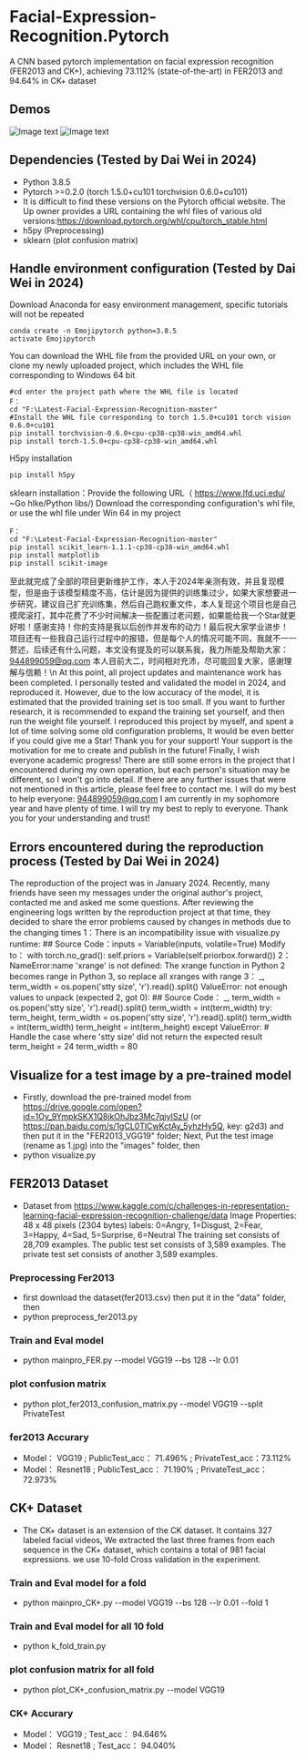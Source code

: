 # Facial-Expression-Recognition.Pytorch
A CNN based pytorch implementation on facial expression recognition (FER2013 and CK+), achieving 73.112% (state-of-the-art) in FER2013 and 94.64% in CK+ dataset

## Demos ##
![Image text](https://raw.githubusercontent.com/WuJie1010/Facial-Expression-Recognition.Pytorch/master/demo/1.png)
![Image text](https://raw.githubusercontent.com/WuJie1010/Facial-Expression-Recognition.Pytorch/master/demo/2.png)

## Dependencies (Tested by Dai Wei in 2024) ##
- Python 3.8.5
- Pytorch >=0.2.0 (torch 1.5.0+cu101  torchvision 0.6.0+cu101)
- It is difficult to find these versions on the Pytorch official website. The Up owner provides a URL containing the whl files of various old versions:https://download.pytorch.org/whl/cpu/torch_stable.html
- h5py (Preprocessing)
- sklearn (plot confusion matrix)

## Handle environment configuration (Tested by Dai Wei in 2024) ##
Download Anaconda for easy environment management, specific tutorials will not be repeated
```shell script
conda create -n Emojipytorch python=3.8.5
activate Emojipytorch
```
You can download the WHL file from the provided URL on your own, or clone my newly uploaded project, which includes the WHL file corresponding to Windows 64 bit
```shell script
#cd enter the project path where the WHL file is located
F：
cd "F:\Latest-Facial-Expression-Recognition-master"
#Install the WHL file corresponding to torch 1.5.0+cu101 torch vision 0.6.0+cu101
pip install torchvision-0.6.0+cpu-cp38-cp38-win_amd64.whl
pip install torch-1.5.0+cpu-cp38-cp38-win_amd64.whl
```
H5py installation
```shell script
pip install h5py
```
sklearn installation：Provide the following URL（ https://www.lfd.uci.edu/ ~Go hlke/Python libs/) Download the corresponding configuration's whl file, or use the whl file under Win 64 in my project
```shell script
F：
cd "F:\Latest-Facial-Expression-Recognition-master"
pip install scikit_learn-1.1.1-cp38-cp38-win_amd64.whl
pip install matplotlib
pip install scikit-image
```
至此就完成了全部的项目更新维护工作，本人于2024年亲测有效，并且复现模型，但是由于该模型精度不高，估计是因为提供的训练集过少，如果大家想要进一步研究，建议自己扩充训练集，然后自己跑权重文件，本人复现这个项目也是自己摸爬滚打，其中花费了不少时间解决一些配置过老问题，如果能给我一个Star就更好啦！感谢支持！你的支持是我以后创作并发布的动力！最后祝大家学业进步！
项目还有一些我自己运行过程中的报错，但是每个人的情况可能不同，我就不一一赘述，后续还有什么问题，本文没有提及的可以联系我，我力所能及帮助大家：944899059@qq.com 本人目前大二，时间相对充沛，尽可能回复大家，感谢理解与信赖！\n
At this point, all project updates and maintenance work has been completed. I personally tested and validated the model in 2024, and reproduced it. However, due to the low accuracy of the model, it is estimated that the provided training set is too small. If you want to further research, it is recommended to expand the training set yourself, and then run the weight file yourself. I reproduced this project by myself, and spent a lot of time solving some old configuration problems, It would be even better if you could give me a Star! Thank you for your support! Your support is the motivation for me to create and publish in the future! Finally, I wish everyone academic progress!
There are still some errors in the project that I encountered during my own operation, but each person's situation may be different, so I won't go into detail. If there are any further issues that were not mentioned in this article, please feel free to contact me. I will do my best to help everyone: 944899059@qq.com I am currently in my sophomore year and have plenty of time. I will try my best to reply to everyone. Thank you for your understanding and trust!

## Errors encountered during the reproduction process (Tested by Dai Wei in 2024) ##
The reproduction of the project was in January 2024. Recently, many friends have seen my messages under the original author's project, contacted me and asked me some questions. After reviewing the engineering logs written by the reproduction project at that time, they decided to share the error problems caused by changes in methods due to the changing times
1：There is an incompatibility issue with visualize.py runtime:
    ## Source Code：inputs = Variable(inputs, volatile=True)
    Modify to：
    with torch.no_grad():
    	self.priors = Variable(self.priorbox.forward())
2：NameError:name 'xrange' is not defined:
  The xrange function in Python 2 becomes range in Python 3, so replace all xranges with range
3： _, term_width = os.popen('stty size', 'r').read().split() ValueError: not enough values to unpack (expected 2, got 0):
    ## Source Code： _, term_width = os.popen('stty size', 'r').read().split()   term_width = int(term_width)
    try:
    term_height, term_width = os.popen('stty size', 'r').read().split()
    term_width = int(term_width)
    term_height = int(term_height)
except ValueError:
    # Handle the case where 'stty size' did not return the expected result 
    term_height = 24
    term_width = 80

## Visualize for a test image by a pre-trained model ##
- Firstly, download the pre-trained model from https://drive.google.com/open?id=1Oy_9YmpkSKX1Q8jkOhJbz3Mc7qjyISzU (or https://pan.baidu.com/s/1gCL0TlCwKctAy_5yhzHy5Q,  key: g2d3) and then put it in the "FER2013_VGG19" folder; Next, Put the test image (rename as 1.jpg) into the "images" folder, then 
- python visualize.py

## FER2013 Dataset ##
- Dataset from https://www.kaggle.com/c/challenges-in-representation-learning-facial-expression-recognition-challenge/data
Image Properties: 48 x 48 pixels (2304 bytes)
labels: 0=Angry, 1=Disgust, 2=Fear, 3=Happy, 4=Sad, 5=Surprise, 6=Neutral
The training set consists of 28,709 examples. The public test set consists of 3,589 examples. The private test set consists of another 3,589 examples.

### Preprocessing Fer2013 ###
- first download the dataset(fer2013.csv) then put it in the "data" folder, then
- python preprocess_fer2013.py

### Train and Eval model ###
- python mainpro_FER.py --model VGG19 --bs 128 --lr 0.01

### plot confusion matrix ###
- python plot_fer2013_confusion_matrix.py --model VGG19 --split PrivateTest

###              fer2013 Accurary             ###

- Model：    VGG19 ;       PublicTest_acc：  71.496% ;     PrivateTest_acc：73.112%     <Br/>
- Model：   Resnet18 ;     PublicTest_acc：  71.190% ;    PrivateTest_acc：72.973%     

## CK+ Dataset ##
- The CK+ dataset is an extension of the CK dataset. It contains 327 labeled facial videos,
We extracted the last three frames from each sequence in the CK+ dataset, which
contains a total of 981 facial expressions. we use 10-fold Cross validation in the experiment.

### Train and Eval model for a fold ###
- python mainpro_CK+.py --model VGG19 --bs 128 --lr 0.01 --fold 1

### Train and Eval model for all 10 fold ###
- python k_fold_train.py

### plot confusion matrix for all fold ###
- python plot_CK+_confusion_matrix.py --model VGG19

###      CK+ Accurary      ###
- Model：    VGG19 ;       Test_acc：   94.646%   <Br/>
- Model：   Resnet18 ;     Test_acc：   94.040%   

